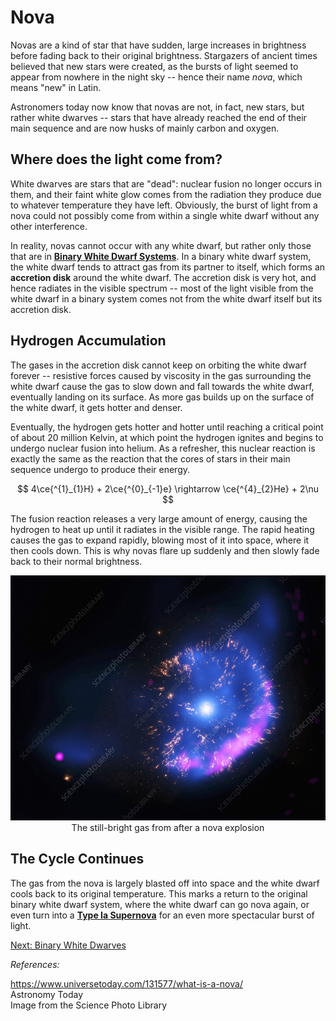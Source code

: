 # Nova
Novas are a kind of star that have sudden, large increases in brightness before fading back to their original brightness. Stargazers of ancient times believed that new stars were created, as the bursts of light seemed to appear from nowhere in the night sky -- hence their name *nova*, which means "new" in Latin. 

Astronomers today now know that novas are not, in fact, new stars, but rather white dwarves -- stars that have already reached the end of their main sequence and are now husks of mainly carbon and oxygen. 

## Where does the light come from?
White dwarves are stars that are "dead": nuclear fusion no longer occurs in them, and their faint white glow comes from the radiation they produce due to whatever temperature they have left. Obviously, the burst of light from a nova could not possibly come from within a single white dwarf without any other interference.

In reality, novas cannot occur with any white dwarf, but rather only those that are in **[Binary White Dwarf Systems](../dwarves/binary_white_dwarf.md)**. In a binary white dwarf system, the white dwarf tends to attract gas from its partner to itself, which forms an **accretion disk** around the white dwarf. The accretion disk is very hot, and hence radiates in the visible spectrum -- most of the light visible from the white dwarf in a binary system comes not from the white dwarf itself but its accretion disk. 

## Hydrogen Accumulation
The gases in the accretion disk cannot keep on orbiting the white dwarf forever -- resistive forces caused by viscosity in the gas surrounding the white dwarf cause the gas to slow down and fall towards the white dwarf, eventually landing on its surface. As more gas builds up on the surface of the white dwarf, it gets hotter and denser.

Eventually, the hydrogen gets hotter and hotter until reaching a critical point of about 20 million Kelvin, at which point the hydrogen ignites and begins to undergo nuclear fusion into helium. As a refresher, this nuclear reaction is exactly the same as the reaction that the cores of stars in their main sequence undergo to produce their energy.

$$
4\ce{^{1}_{1}H} + 2\ce{^{0}_{-1}e} \rightarrow \ce{^{4}_{2}He} + 2\nu
$$

The fusion reaction releases a very large amount of energy, causing the hydrogen to heat up until it radiates in the visible range. The rapid heating causes the gas to expand rapidly, blowing most of it into space, where it then cools down. This is why novas flare up suddenly and then slowly fade back to their normal brightness. 

<p align="center">
    <img src="../../../assets/nova/nova_remnant.png">The still-bright gas from after a nova explosion</img>
</p>

## The Cycle Continues
The gas from the nova is largely blasted off into space and the white dwarf cools back to its original temperature. This marks a return to the original binary white dwarf system, where the white dwarf can go nova again, or even turn into a **[Type Ia Supernova](type_1a_supernova.md)** for an even more spectacular burst of light.

[Next: Binary White Dwarves](../dwarves/binary_white_dwarf.md)

*References:*

https://www.universetoday.com/131577/what-is-a-nova/ \
Astronomy Today \
Image from the Science Photo Library
